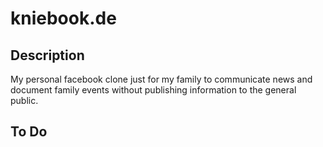 kniebook.de
=========================

Description
-------------------------
My personal facebook clone just for my family to communicate news and document family events without publishing information to the general public.

To Do
-------------------------

